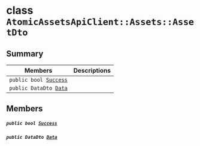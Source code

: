 # class `AtomicAssetsApiClient::Assets::AssetDto` 

## Summary

 Members                                | Descriptions                                
----------------------------------------|---------------------------------------------
`public bool `[`Success`](#class_atomic_assets_api_client_1_1_assets_1_1_asset_dto_1a506fb037fbb6bfe8f254c021a2c3cfac) | 
`public DataDto `[`Data`](#class_atomic_assets_api_client_1_1_assets_1_1_asset_dto_1a65c0779654774581967081cf3136bd84) | 

## Members

##### `public bool `[`Success`](#class_atomic_assets_api_client_1_1_assets_1_1_asset_dto_1a506fb037fbb6bfe8f254c021a2c3cfac) 

##### `public DataDto `[`Data`](#class_atomic_assets_api_client_1_1_assets_1_1_asset_dto_1a65c0779654774581967081cf3136bd84) 

